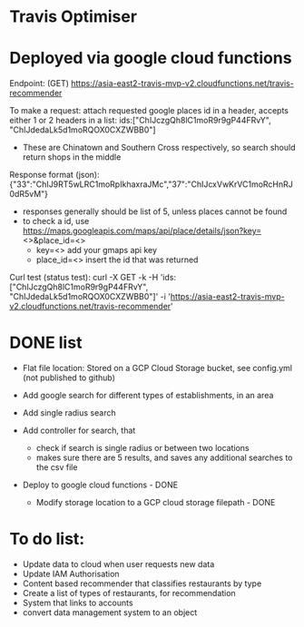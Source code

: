 # Travis Optimiser

# Deployed via google cloud functions

Endpoint: (GET)
https://asia-east2-travis-mvp-v2.cloudfunctions.net/travis-recommender

To make a request:
attach requested google places id in a header, accepts either 1 or 2 headers in a list:
ids:["ChIJczgQh8lC1moR9r9gP44FRvY", "ChIJdedaLk5d1moRQOX0CXZWBB0"]

- These are Chinatown and Southern Cross respectively, so search should return shops in the middle

Response format (json):
{"33":"ChIJ9RT5wLRC1moRpIkhaxraJMc","37":"ChIJcxVwKrVC1moRcHnRJ0dR5vM"}

- responses generally should be list of 5, unless places cannot be found
- to check a id, use https://maps.googleapis.com/maps/api/place/details/json?key=<>&place_id=<>
    - key=<> add your gmaps api key
    - place_id=<> insert the id that was returned


Curl test (status test):
curl -X GET -k -H 'ids: ["ChIJczgQh8lC1moR9r9gP44FRvY", "ChIJdedaLk5d1moRQOX0CXZWBB0"]' -i 'https://asia-east2-travis-mvp-v2.cloudfunctions.net/travis-recommender'


# DONE list
- Flat file location: Stored on a GCP Cloud Storage bucket, see config.yml (not published to github)
- Add google search for different types of establishments, in an area
- Add single radius search 

- Add controller for search, that 
    - check if search is single radius or between two locations
    - makes sure there are 5 results, and saves any additional searches to the csv file

- Deploy to google cloud functions - DONE
    - Modify storage location to a GCP cloud storage filepath - DONE
# To do list:
- Update data to cloud when user requests new data
- Update IAM Authorisation
- Content based recommender that classifies restaurants by type
- Create a list of types of restaurants, for recommendation
- System that links to accounts
- convert data management system to an object